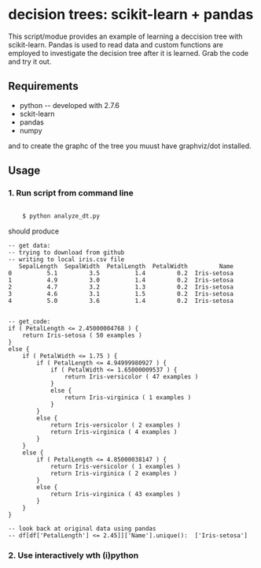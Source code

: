 # decision trees: scikit-learn + pandas

This script/modue provides an example of learning a deccision tree with
scikit-learn.  Pandas is used to read data and custom functions are employed
to investigate the decision tree after it is learned.  Grab the code and try
it out.

## Requirements

* python -- developed with 2.7.6
* sckit-learn
* pandas
* numpy

and to create the graphc of the tree you muust have graphviz/dot installed.

## Usage

### 1. Run script from command line

```bash

    $ python analyze_dt.py
```

should produce

```
-- get data:
-- trying to download from github
-- writing to local iris.csv file
   SepalLength  SepalWidth  PetalLength  PetalWidth         Name
0          5.1         3.5          1.4         0.2  Iris-setosa
1          4.9         3.0          1.4         0.2  Iris-setosa
2          4.7         3.2          1.3         0.2  Iris-setosa
3          4.6         3.1          1.5         0.2  Iris-setosa
4          5.0         3.6          1.4         0.2  Iris-setosa


-- get_code:
if ( PetalLength <= 2.45000004768 ) {
    return Iris-setosa ( 50 examples )
}
else {
    if ( PetalWidth <= 1.75 ) {
        if ( PetalLength <= 4.94999980927 ) {
            if ( PetalWidth <= 1.65000009537 ) {
                return Iris-versicolor ( 47 examples )
            }
            else {
                return Iris-virginica ( 1 examples )
            }
        }
        else {
            return Iris-versicolor ( 2 examples )
            return Iris-virginica ( 4 examples )
        }
    }
    else {
        if ( PetalLength <= 4.85000038147 ) {
            return Iris-versicolor ( 1 examples )
            return Iris-virginica ( 2 examples )
        }
        else {
            return Iris-virginica ( 43 examples )
        }
    }
}

-- look back at original data using pandas
-- df[df['PetalLength'] <= 2.45]]['Name'].unique():  ['Iris-setosa']
```

### 2. Use interactively wth (i)python
